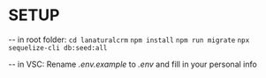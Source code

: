# SETUP 
-- in root folder:
`cd lanaturalcrm`
`npm install`
`npm run migrate`
`npx sequelize-cli db:seed:all`



-- in VSC: 
Rename *.env.example* to *.env* and fill in your personal info


